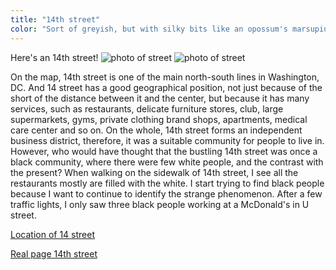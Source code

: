 ```yaml
---
title: "14th street"
color: "Sort of greyish, but with silky bits like an opossum's marsupium"
---
```


Here's an 14th street! 
<img src="/web1-sp/img/14th.jpg" alt="photo of street" class="photo-street">
<img src="/web1-sp/img/studio.jpg" alt="photo of street" class="photo-street">
<div class="context-14th">
			<p>On the map, 14th street is one of the main north-south lines in Washington, DC. 
				And 14 street has a good geographical position, not just because of the short of 
				the distance between it and the center, but because it has many services, such as
				restaurants, delicate furniture stores, club, large supermarkets, gyms, private 
				clothing brand shops, apartments, medical care center and so on. On the whole, 
				14th street forms an independent business district, therefore, it was a suitable 
				community for people to live in. However, who would have thought that the bustling 
				14th street was once a black community, where there were few white people, and the 
				contrast with the present? When walking on the sidewalk of 14th street, I see all 
				the restaurants mostly are filled with the white. I start trying to find black people 
				because I want to continue to identify the strange phenomenon. After a few traffic lights, 
				I only saw three black people working at a McDonald's in U street. </p>
</div>


[Location of 14 street](https://www.google.com/maps/place/14th+St+NW,+Washington,+DC/@38.9390892,-77.034647,17.55z/data=!4m5!3m4!1s0x89b7c817cef6a3af:0xa3893cee7bb7b25d!8m2!3d38.938678!4d-77.0327217)

[Real page 14th street](https://www.washingtonpost.com/local/yes-14th-street-may-be-better-these-days-but-something-vital-is-missing/2015/07/21/f144a65c-2fce-11e5-8f36-18d1d501920d_story.html?utm_term=.f45db1eba278)

